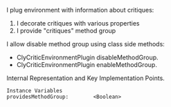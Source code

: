 I plug environment with information about critiques:

1) I decorate critiques with various properties 
2) I provide "critiques" method group
 
I allow disable method group using class side methods: 

- ClyCriticEnvironmentPlugin disableMethodGroup.
- ClyCriticEnvironmentPlugin enableMethodGroup.

Internal Representation and Key Implementation Points.

    Instance Variables
	providesMethodGroup:		<Boolean>